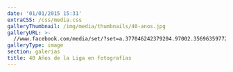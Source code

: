 ```yaml
---
date: '01/01/2015 15:31'
extraCSS: /css/media.css
galleryThumbnail: /img/media/thumbnails/40-anos.jpg
galleryURL: >-
  //www.facebook.com/media/set/?set=a.377046242379204.97002.356963597720802&type=3
galleryType: image
section: galerias
title: 40 Años de la Liga en fotografías
---
```


